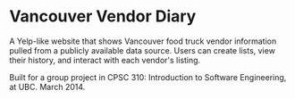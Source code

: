 # Vancouver Vendor Diary

A Yelp-like website that shows Vancouver food truck vendor information pulled from a publicly available data source. Users can create lists, view their history, and interact with each vendor's listing.

Built for a group project in CPSC 310: Introduction to Software Engineering, at UBC. March 2014.